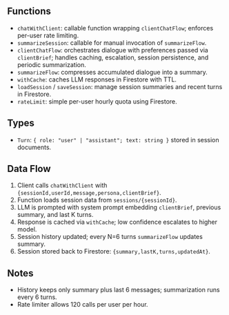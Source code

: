 ## Functions
- `chatWithClient`: callable function wrapping `clientChatFlow`; enforces per-user rate limiting.
- `summarizeSession`: callable for manual invocation of `summarizeFlow`.
- `clientChatFlow`: orchestrates dialogue with preferences passed via `clientBrief`; handles caching, escalation, session persistence, and periodic summarization.
- `summarizeFlow`: compresses accumulated dialogue into a summary.
- `withCache`: caches LLM responses in Firestore with TTL.
- `loadSession` / `saveSession`: manage session summaries and recent turns in Firestore.
- `rateLimit`: simple per-user hourly quota using Firestore.

## Types
- `Turn`: `{ role: "user" | "assistant"; text: string }` stored in session documents.

## Data Flow
1. Client calls `chatWithClient` with `{sessionId,userId,message,persona,clientBrief}`.
2. Function loads session data from `sessions/{sessionId}`.
3. LLM is prompted with system prompt embedding `clientBrief`, previous summary, and last K turns.
4. Response is cached via `withCache`; low confidence escalates to higher model.
5. Session history updated; every N=6 turns `summarizeFlow` updates summary.
6. Session stored back to Firestore: `{summary,lastK,turns,updatedAt}`.

## Notes
- History keeps only summary plus last 6 messages; summarization runs every 6 turns.
- Rate limiter allows 120 calls per user per hour.

